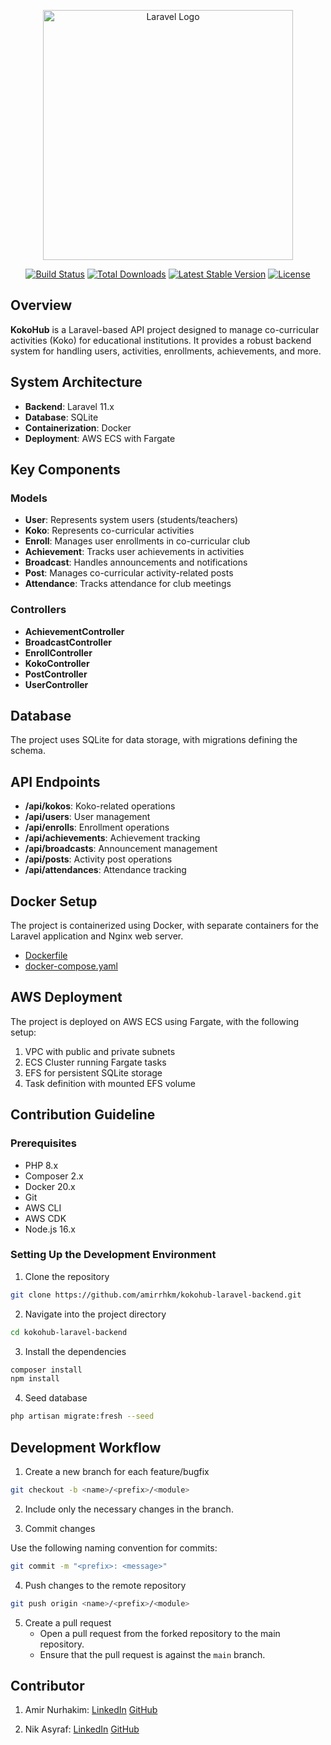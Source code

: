 <p align="center"><a href="https://laravel.com" target="_blank"><img src="https://raw.githubusercontent.com/laravel/art/master/logo-lockup/5%20SVG/2%20CMYK/1%20Full%20Color/laravel-logolockup-cmyk-red.svg" width="400" alt="Laravel Logo"></a></p>

<p align="center">
<a href="https://github.com/laravel/framework/actions"><img src="https://github.com/laravel/framework/workflows/tests/badge.svg" alt="Build Status"></a>
<a href="https://packagist.org/packages/laravel/framework"><img src="https://img.shields.io/packagist/dt/laravel/framework" alt="Total Downloads"></a>
<a href="https://packagist.org/packages/laravel/framework"><img src="https://img.shields.io/packagist/v/laravel/framework" alt="Latest Stable Version"></a>
<a href="https://packagist.org/packages/laravel/framework"><img src="https://img.shields.io/packagist/l/laravel/framework" alt="License"></a>
</p>

## Overview
**KokoHub** is a Laravel-based API project designed to manage co-curricular activities (Koko) for educational institutions. It provides a robust backend system for handling users, activities, enrollments, achievements, and more.

## System Architecture

- **Backend**: Laravel 11.x
- **Database**: SQLite
- **Containerization**: Docker
- **Deployment**: AWS ECS with Fargate

## Key Components

### Models

- **User**: Represents system users (students/teachers)
- **Koko**: Represents co-curricular activities
- **Enroll**: Manages user enrollments in co-curricular club
- **Achievement**: Tracks user achievements in activities
- **Broadcast**: Handles announcements and notifications
- **Post**: Manages co-curricular activity-related posts
- **Attendance**: Tracks attendance for club meetings

### Controllers

- **AchievementController**
- **BroadcastController**
- **EnrollController**
- **KokoController**
- **PostController**
- **UserController**

## Database
The project uses SQLite for data storage, with migrations defining the schema.

## API Endpoints

- **/api/kokos**: Koko-related operations
- **/api/users**: User management
- **/api/enrolls**: Enrollment operations
- **/api/achievements**: Achievement tracking
- **/api/broadcasts**: Announcement management
- **/api/posts**: Activity post operations
- **/api/attendances**: Attendance tracking

## Docker Setup
The project is containerized using Docker, with separate containers for the Laravel application and Nginx web server.

- [Dockerfile](https://github.com/amirrhkm/kokohub-laravel-backend/blob/main/Dockerfile)
- [docker-compose.yaml](https://github.com/amirrhkm/kokohub-laravel-backend/blob/main/docker-compose.yaml)

## AWS Deployment
The project is deployed on AWS ECS using Fargate, with the following setup:

1. VPC with public and private subnets
2. ECS Cluster running Fargate tasks
3. EFS for persistent SQLite storage
4. Task definition with mounted EFS volume

## Contribution Guideline

### Prerequisites
- PHP 8.x
- Composer 2.x
- Docker 20.x
- Git
- AWS CLI
- AWS CDK
- Node.js 16.x

### Setting Up the Development Environment
1. Clone the repository
```sh
git clone https://github.com/amirrhkm/kokohub-laravel-backend.git
```
2. Navigate into the project directory
```sh
cd kokohub-laravel-backend
```
3. Install the dependencies
```sh
composer install
npm install
```

4. Seed database
```sh
php artisan migrate:fresh --seed
```

## Development Workflow
1. Create a new branch for each feature/bugfix
```sh
git checkout -b <name>/<prefix>/<module>
```

2. Include only the necessary changes in the branch.

3. Commit changes

Use the following naming convention for commits:
```sh
git commit -m "<prefix>: <message>"
```

4. Push changes to the remote repository
```sh
git push origin <name>/<prefix>/<module>
```

5. Create a pull request
    - Open a pull request from the forked repository to the main repository.
    - Ensure that the pull request is against the `main` branch.

## Contributor
1) Amir Nurhakim:
[LinkedIn](https://www.linkedin.com/in/mrnrhkm/)
[GitHub](https://github.com/amirrhkm)

2) Nik Asyraf:
[LinkedIn](https://www.linkedin.com/in/nikasyraf-ismail/)
[GitHub](https://github.com/AsyrafIsmail)
